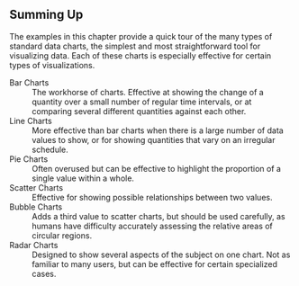 ## Summing Up

The examples in this chapter provide a quick tour of the many types of standard data charts, the simplest and most straightforward tool for visualizing data. Each of these charts is especially effective for certain types of visualizations.

<dl class="dl-horizontal">
  <dt>Bar Charts</dt>
  <dd>The workhorse of charts. Effective at showing the change of a quantity over a small number of regular time intervals, or at comparing several different quantities against each other.</dd>
  <dt>Line Charts</dt>
  <dd>More effective than bar charts when there is a large number of data values to show, or for showing quantities that vary on an irregular schedule.</dd>
  <dt>Pie Charts</dt>
  <dd>Often overused but can be effective to highlight the proportion of a single value within a whole.</dd>
  <dt>Scatter Charts</dt>
  <dd>Effective for showing possible relationships between two values.</dd>
  <dt>Bubble Charts</dt>
  <dd>Adds a third value to scatter charts, but should be used carefully, as humans have difficulty accurately assessing the relative areas of circular regions.</dd>
  <dt>Radar Charts</dt>
  <dd>Designed to show several aspects of the subject on one chart. Not as familiar to many users, but can be effective for certain specialized cases.</dd>
</dl>